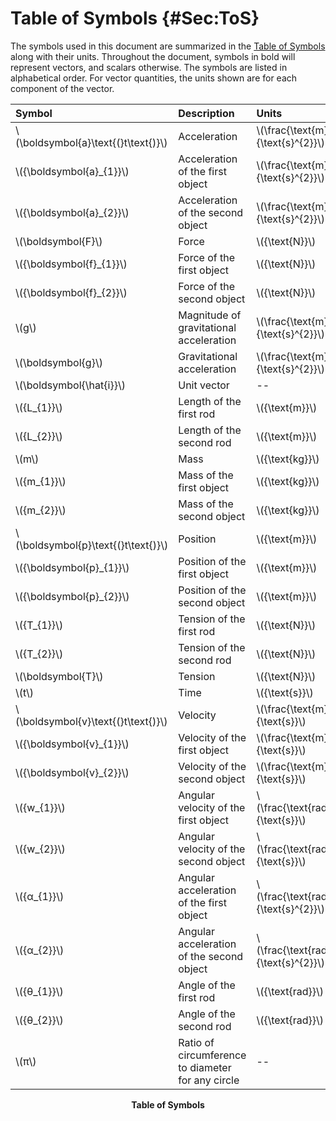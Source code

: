 # Table of Symbols {#Sec:ToS}

The symbols used in this document are summarized in the [Table of Symbols](./SecToS.md#Table:ToS) along with their units. Throughout the document, symbols in bold will represent vectors, and scalars otherwise. The symbols are listed in alphabetical order. For vector quantities, the units shown are for each component of the vector.

<div id="Table:ToS"></div>

|Symbol                               |Description                                      |Units                                |
|:------------------------------------|:------------------------------------------------|:------------------------------------|
|\\(\boldsymbol{a}\text{(}t\text{)}\\)|Acceleration                                     |\\(\frac{\text{m}}{\text{s}^{2}}\\)  |
|\\({\boldsymbol{a}\_{1}}\\)          |Acceleration of the first object                 |\\(\frac{\text{m}}{\text{s}^{2}}\\)  |
|\\({\boldsymbol{a}\_{2}}\\)          |Acceleration of the second object                |\\(\frac{\text{m}}{\text{s}^{2}}\\)  |
|\\(\boldsymbol{F}\\)                 |Force                                            |\\({\text{N}}\\)                     |
|\\({\boldsymbol{f}\_{1}}\\)          |Force of the first object                        |\\({\text{N}}\\)                     |
|\\({\boldsymbol{f}\_{2}}\\)          |Force of the second object                       |\\({\text{N}}\\)                     |
|\\(g\\)                              |Magnitude of gravitational acceleration          |\\(\frac{\text{m}}{\text{s}^{2}}\\)  |
|\\(\boldsymbol{g}\\)                 |Gravitational acceleration                       |\\(\frac{\text{m}}{\text{s}^{2}}\\)  |
|\\(\boldsymbol{\hat{i}}\\)           |Unit vector                                      |--                                   |
|\\({L\_{1}}\\)                       |Length of the first rod                          |\\({\text{m}}\\)                     |
|\\({L\_{2}}\\)                       |Length of the second rod                         |\\({\text{m}}\\)                     |
|\\(m\\)                              |Mass                                             |\\({\text{kg}}\\)                    |
|\\({m\_{1}}\\)                       |Mass of the first object                         |\\({\text{kg}}\\)                    |
|\\({m\_{2}}\\)                       |Mass of the second object                        |\\({\text{kg}}\\)                    |
|\\(\boldsymbol{p}\text{(}t\text{)}\\)|Position                                         |\\({\text{m}}\\)                     |
|\\({\boldsymbol{p}\_{1}}\\)          |Position of the first object                     |\\({\text{m}}\\)                     |
|\\({\boldsymbol{p}\_{2}}\\)          |Position of the second object                    |\\({\text{m}}\\)                     |
|\\({T\_{1}}\\)                       |Tension of the first rod                         |\\({\text{N}}\\)                     |
|\\({T\_{2}}\\)                       |Tension of the second rod                        |\\({\text{N}}\\)                     |
|\\(\boldsymbol{T}\\)                 |Tension                                          |\\({\text{N}}\\)                     |
|\\(t\\)                              |Time                                             |\\({\text{s}}\\)                     |
|\\(\boldsymbol{v}\text{(}t\text{)}\\)|Velocity                                         |\\(\frac{\text{m}}{\text{s}}\\)      |
|\\({\boldsymbol{v}\_{1}}\\)          |Velocity of the first object                     |\\(\frac{\text{m}}{\text{s}}\\)      |
|\\({\boldsymbol{v}\_{2}}\\)          |Velocity of the second object                    |\\(\frac{\text{m}}{\text{s}}\\)      |
|\\({w\_{1}}\\)                       |Angular velocity of the first object             |\\(\frac{\text{rad}}{\text{s}}\\)    |
|\\({w\_{2}}\\)                       |Angular velocity of the second object            |\\(\frac{\text{rad}}{\text{s}}\\)    |
|\\({α\_{1}}\\)                       |Angular acceleration of the first object         |\\(\frac{\text{rad}}{\text{s}^{2}}\\)|
|\\({α\_{2}}\\)                       |Angular acceleration of the second object        |\\(\frac{\text{rad}}{\text{s}^{2}}\\)|
|\\({θ\_{1}}\\)                       |Angle of the first rod                           |\\({\text{rad}}\\)                   |
|\\({θ\_{2}}\\)                       |Angle of the second rod                          |\\({\text{rad}}\\)                   |
|\\(π\\)                              |Ratio of circumference to diameter for any circle|--                                   |

**<p align="center">Table of Symbols</p>**

